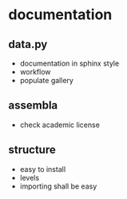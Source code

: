 # documentation
## data.py
 * documentation in sphinx style
 * workflow 
 * populate gallery

## assembla
 * check academic license

## structure
 * easy to install
 * levels
 * importing shall be easy
